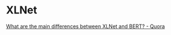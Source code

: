 # XLNet

 [What are the main differences between XLNet and BERT? - Quora](https://www.quora.com/What-are-the-main-differences-between-XLNet-and-BERT)